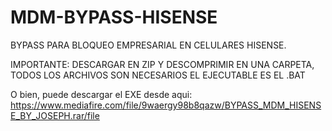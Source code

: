# MDM-BYPASS-HISENSE
BYPASS PARA BLOQUEO EMPRESARIAL EN CELULARES HISENSE. 

IMPORTANTE: DESCARGAR EN ZIP Y DESCOMPRIMIR EN UNA CARPETA, TODOS LOS ARCHIVOS SON NECESARIOS EL EJECUTABLE ES EL .BAT

O bien, puede descargar el EXE desde aqui: https://www.mediafire.com/file/9waergy98b8qazw/BYPASS_MDM_HISENSE_BY_JOSEPH.rar/file
